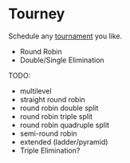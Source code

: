 # Tourney
Schedule any [tournament](https://en.wikipedia.org/wiki/Tournament) you like. 
- Round Robin
- Double/Single Elimination 

TODO:
- multilevel
- straight round robin
- round robin double split
- round robin triple split
- round robin quadruple split
- semi-round robin
- extended (ladder/pyramid)
- Triple Elimination?
